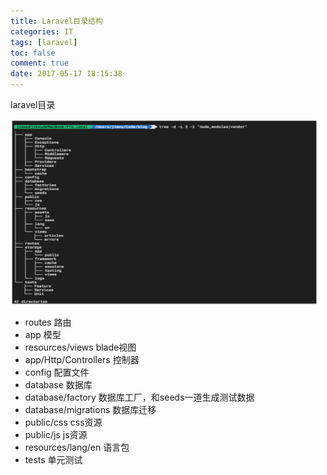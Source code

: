 ```yaml
---
title: Laravel目录结构
categories: IT
tags: [laravel]
toc: false
comment: true
date: 2017-05-17 18:15:38
---
```




laravel目录

<img src="laravel-study-note-structure/20170517149501610994155.png" width="492" height="297"/>

<!--more-->

* routes 路由
* app	 模型
* resources/views  blade视图
* app/Http/Controllers 控制器
* config 配置文件
* database  数据库
* database/factory 数据库工厂，和seeds一道生成测试数据
* database/migrations  数据库迁移
* public/css css资源
* public/js js资源
* resources/lang/en  语言包
* tests  单元测试
